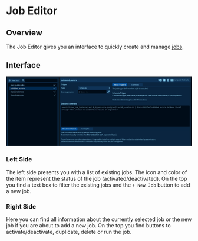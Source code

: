 # Job Editor

## Overview

The Job Editor gives you an interface to quickly create and manage [jobs](../../concepts/automation/index.md#jobs).

## Interface

![Resoto UI Job Editor](./img/resoto-ui-job-editor.jpg)

### Left Side

The left side presents you with a list of existing jobs. The icon and color of the item represent the status of the job (activated/deactivated). On the top you find a text box to filter the existing jobs and the `+ New Job` button to add a new job.

### Right Side

Here you can find all information about the currently selected job or the new job if you are about to add a new job. On the top you find buttons to activate/deactivate, duplicate, delete or run the job.
